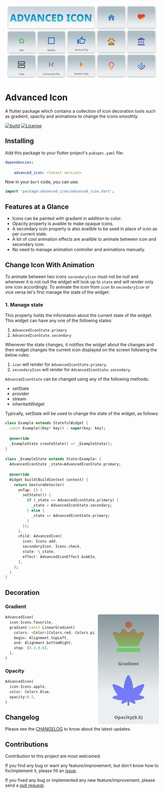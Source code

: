 <p align="center"><img src="https://github.com/ankitmishradev/advanced-icon/blob/main/display/banner.png?raw=true"/></p>

<h1>Advanced Icon</h1>

<p>A flutter package which contains a collection of icon decoration tools such as gradient, opacity and animations to change the icons smoothly.</p>

[![build](https://github.com/ankitmishradev/advanced-icon/actions/workflows/main.yml/badge.svg)](https://github.com/ankitmishradev/advanced-icon/actions/workflows/main.yml)
[![License](https://img.shields.io/github/license/ankitmishradev/advanced-icon)](https://opensource.org/licenses/MIT)

## Installing

Add this package to your flutter project's `pubspec.yaml` file:

```yaml
dependencies:
    ...
    advanced_icon: <latest version>
```

Now in your `Dart` code, you can use:

```dart
import 'package:advanced_icon/advanced_icon.dart';
```

## Features at a Glance

- Icons can be painted with gradient in addition to color.
- Opacity property is avaible to make opaque icons.
- A secondary icon property is also availble to be used in place of icon as per current state.
- A lot of cool animation effects are availble to animate between icon and secondary icon.
- No need to manage animation controller and animations manually.

## Change Icon With Animation

To animate between two icons `secondaryIcon` must not be null and whenever it is not null the widget will look up to `state` and will render only one icon accordingly. To animate the icon from `icon` to `secondaryIcon` or vice versa let's first manage the state of the widget:

### 1. Manage state

This property holds the information about the current state of the widget. This widget can have any one of the following states:

1. `AdvancedIconState.primary`
2. `AdvancedIconState.secondary`

Whenever the state changes, it notifies the widget about the changes and then widget changes the current icon displayed on the screen following the below rules:

1. `icon` will render for `AdvancedIconState.primary`.
2. `secondaryIcon` will render for `AdvancedIconState.secondary`.

`AdvancedIconState` can be changed using any of the following methods:

- setState
- provider
- stream
- inheritedWidget

Typically, setState will be used to change the state of the widget, as follows:

```dart
class Example extends StatefulWidget {
  const Example({Key? key}) : super(key: key);

  @override
  _ExampleState createState() => _ExampleState();
}

class _ExampleState extends State<Example> {
  AdvancedIconState _state=AdvancedIconState.primary;

  @override
  Widget build(BuildContext context) {
    return GestureDetector(
      onTap: () {
        setState(() {
          if (_state == AdvancedIconState.primary) {
            _state = AdvancedIconState.secondary;
          } else {
            _state == AdvancedIconState.primary;
          }
        });
      },
      child: AdvancedIcon(
        icon: Icons.add,
        secondaryIcon: Icons.check,
        state: \_state,
        effect: AdvancedIconEffect.bubble,
      ),
    );
  }
}

```

## Decoration

### Gradient

<img src="https://github.com/ankitmishradev/advanced-icon/blob/main/display/decoration_banner.png?raw=true" align="right" width="200" height="360" style="margin-left:10px">

```dart
AdvancedIcon(
  icon:Icons.favorite,
  gradient:const LinearGradient(
    colors: <Color>[Colors.red, Colors.pink],
    begin: Alignment.topLeft,
    end: Alignment.bottomRight,
    step: [0.2,0.8],
  ),
)
```

### Opacity

```dart
AdvancedIcon(
  icon:Icons.apple,
  color: Colors.blue,
  opacity:0.5,
)
```

## Changelog

Please see the [CHANGELOG](https://github.com/ankitmishradev/advanced-icon/blob/main/CHANGELOG.md) to know about the latest updates.

## Contributions

Contribution to this project are most welcomed.

If you find any bug or want any feature/improvement, but don't know how to fix/implement it, please fill an [issue](https://github.com/ankitmishradev/advanced-icon/issues).

If you fixed any bug or implemented any new feature/improvement, please send a [pull request](https://github.com/ankitmishradev/advanced-icon/pulls).
